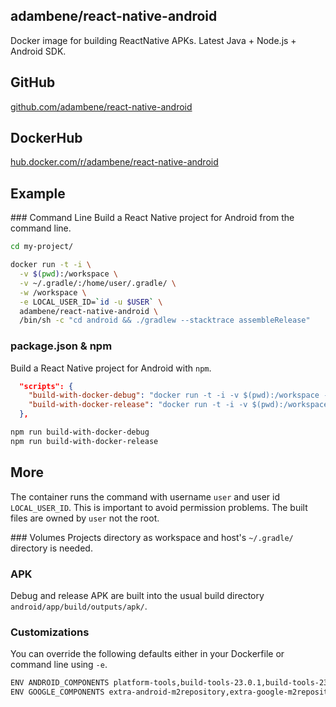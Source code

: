 ## adambene/react-native-android
Docker image for building ReactNative APKs. Latest Java + Node.js + Android SDK.

## GitHub
[github.com/adambene/react-native-android](https://github.com/adambene/react-native-android)

## DockerHub
[hub.docker.com/r/adambene/react-native-android](https://hub.docker.com/r/adambene/react-native-android/)

## Example

### Command Line
Build a React Native project for Android from the command line.

```bash
cd my-project/

docker run -t -i \
  -v $(pwd):/workspace \
  -v ~/.gradle/:/home/user/.gradle/ \
  -w /workspace \
  -e LOCAL_USER_ID=`id -u $USER` \
  adambene/react-native-android \
  /bin/sh -c "cd android && ./gradlew --stacktrace assembleRelease"
```

### package.json & npm
Build a React Native project for Android with `npm`.

```json
  "scripts": {
    "build-with-docker-debug": "docker run -t -i -v $(pwd):/workspace -v ~/.gradle/:/home/user/.gradle/ -w /workspace -e LOCAL_USER_ID=`id -u $USER` adambene/react-native-android /bin/sh -c \"cd android && ./gradlew --stacktrace assembleDebug\"",
    "build-with-docker-release": "docker run -t -i -v $(pwd):/workspace -v ~/.gradle/:/home/user/.gradle/ -w /workspace -e LOCAL_USER_ID=`id -u $USER` adambene/react-native-android /bin/sh -c \"cd android && ./gradlew --stacktrace assembleRelease\""
  },
```

```bash
npm run build-with-docker-debug
npm run build-with-docker-release
```

## More
The container runs the command with username `user` and user id `LOCAL_USER_ID`. This is important to avoid permission problems. The built files are owned by `user` not the root.

### Volumes
Projects directory as workspace and host's `~/.gradle/` directory is needed.

### APK
Debug and release APK are built into the usual build directory `android/app/build/outputs/apk/`.

### Customizations
You can override the following defaults either in your Dockerfile or command line using `-e`.

```bash
ENV ANDROID_COMPONENTS platform-tools,build-tools-23.0.1,build-tools-23.0.3,android-23
ENV GOOGLE_COMPONENTS extra-android-m2repository,extra-google-m2repository,extra-google-google_play_services,extra-google-gcm
```
